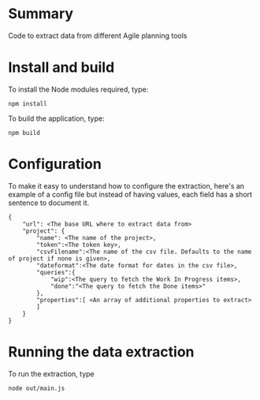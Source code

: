# Summary
Code to extract data from different Agile planning tools

# Install and build
To install the Node modules required, type:

```npm install```

To build the application, type:

```npm build ```

# Configuration
To make it easy to understand how to configure the extraction, here's an example of a config file but instead of having values, each field has a short sentence to document it.

```
{
    "url": <The base URL where to extract data from> 
    "project": {
        "name": <The name of the project>,
        "token":<The token key>,
        "csvFilename":<The name of the csv file. Defaults to the name of project if none is given>,
        "dateformat":<The date format for dates in the csv file>,
        "queries":{
            "wip":<The query to fetch the Work In Progress items>,
            "done":"<The query to fetch the Done items>"
        },
        "properties":[ <An array of additional properties to extract>
        ]
    }
}
```

# Running the data extraction
To run the extraction, type

```node out/main.js ```

